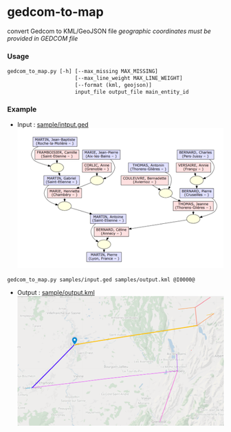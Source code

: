 # gedcom-to-map

convert Gedcom to KML/GeoJSON file
 _geographic coordinates must be provided in GEDCOM file_
 
 
 ### Usage
 
 ```
gedcom_to_map.py [-h] [--max_missing MAX_MISSING]
                       [--max_line_weight MAX_LINE_WEIGHT]
                       [--format (kml, geojson)]
                       input_file output_file main_entity_id
```

### Example


* Input : [sample/intput.ged](samples/input.ged)
![img](samples/input.png)

`gedcom_to_map.py samples/input.ged samples/output.kml @I0000@`

* Output : [sample/output.kml](samples/output.kml)
![img](samples/output.png)
